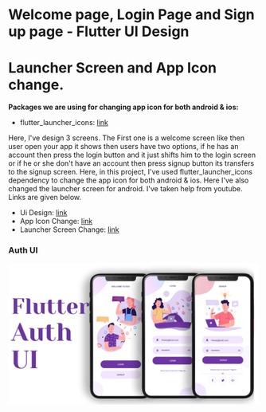# Welcome page, Login Page and Sign up page - Flutter UI Design
# Launcher Screen and App Icon change.

**Packages we are using for changing app icon for both android & ios:**

- flutter_launcher_icons: [link](https://pub.dev/packages/flutter_launcher_icons)

Here, I've design 3 screens. The First one is a welcome screen like then user open your app it shows then users have two options, if he has an account then press the login button and it just shifts him to the login screen or if he or she don't have an account then press signup button its transfers to the signup screen. Here, in this project, I've used flutter_launcher_icons dependency to change the app icon for both android & ios. Here I've also changed the launcher screen for android. I've taken help from youtube. Links are given below.

- Ui Design: [link](https://youtu.be/ExKYjqgswJg)
- App Icon Change: [link](https://youtu.be/O9ChjwrZqns)
- Launcher Screen Change: [link](https://youtu.be/JVpFNfnuOZM)

### Auth UI

![App UI](/banner.png)
